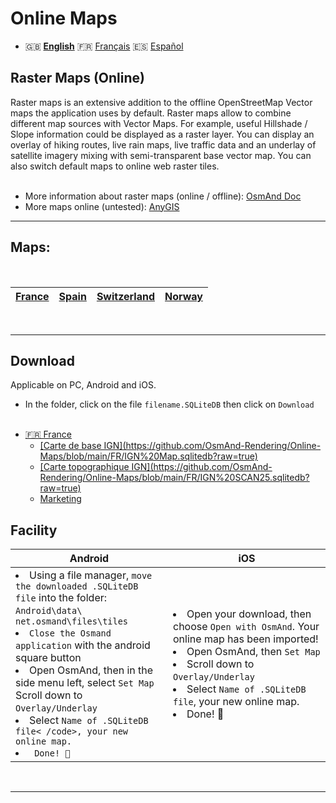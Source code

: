 # Online Maps
 - 🇬🇧 **[English](README_EN.md)** 🇫🇷 [Français](README.md) 🇪🇸 [Español](README_ES.md)
## Raster Maps (Online)

Raster maps is an extensive addition to the offline OpenStreetMap Vector maps the application uses by default. Raster maps allow to combine different map sources with Vector Maps. For example, useful Hillshade / Slope information could be displayed as a raster layer. You can display an overlay of hiking routes, live rain maps, live traffic data and an underlay of satellite imagery mixing with semi-transparent base vector map. You can also switch default maps to online web raster tiles.
<br><br>

- More information about raster maps (online / offline): [OsmAnd Doc](https://osmand.net/docs/user/map/raster-maps)
- More maps online (untested): [AnyGIS](https://anygis.ru/Web/Html/Osmand_en)
---
## Maps:
<br>

|[France](https://github.com/OsmAnd-Rendering/Online-Maps/blob/main/FR) | [Spain](https://github.com/OsmAnd-Rendering/Online-Maps/blob/main/ES) | [Switzerland](https://github.com/OsmAnd-Rendering/Online-Maps/blob/main/CH) | [Norway](https://github.com/OsmAnd-Rendering/Online-Maps/blob/main/NO) |
| :-------------: | :-------------: | :-------------: | :-------------: |
<br>

---
## Download
Applicable on PC, Android and iOS.

- In the folder, click on the file <code>filename.SQLiteDB</code> then click on <code>Download</code>
<br><br>


<nav>
  <ul>
    <li class="menu-deroulant">
      <a href="#">🇫🇷 France</a>
      <ul class="sous-menu">
        <li><a href="#"> [Carte de base IGN](https://github.com/OsmAnd-Rendering/Online-Maps/blob/main/FR/IGN%20Map.sqlitedb?raw=true) </a></li>
        <li><a href="#">[Carte topographique IGN](https://github.com/OsmAnd-Rendering/Online-Maps/blob/main/FR/IGN%20SCAN25.sqlitedb?raw=true)</a></li>
        <li><a href="#">Marketing</a></li>
      </ul>
    </li>
  </ul>
</nav>





## Facility
<table>
    <head>
    <tr>
        <th>Android</th>
        <th>iOS</th>
    </tr>
    </thead>
    <tbody>
    <tr>
        <td width="50%"><li> Using a file manager, <code>move the downloaded .SQLiteDB file</code> into the folder:<br><code>Android\data\ net.osmand\files\tiles</code><br><li> <code>Close the Osmand application</code> with the android square button<br><li> Open OsmAnd, then in the side menu left, select <code>Set Map</code><br <li> Scroll down to <code>Overlay/Underlay</code><br> <li> Select <code>Name of .SQLiteDB file< /code>, your new online map.<br><li> Done! 🎉</td>
        <td><li> Open your download, then choose <code>Open with OsmAnd</code>. Your online map has been imported!<br><li> Open OsmAnd, then <code>Set Map</code><br><li> Scroll down to <code>Overlay/Underlay</code> <br><li> Select <code>Name of .SQLiteDB file</code>, your new online map.<br><li> Done! 🎉
        </td>
    </tr>
    <tbody>
</table>

<br>

---